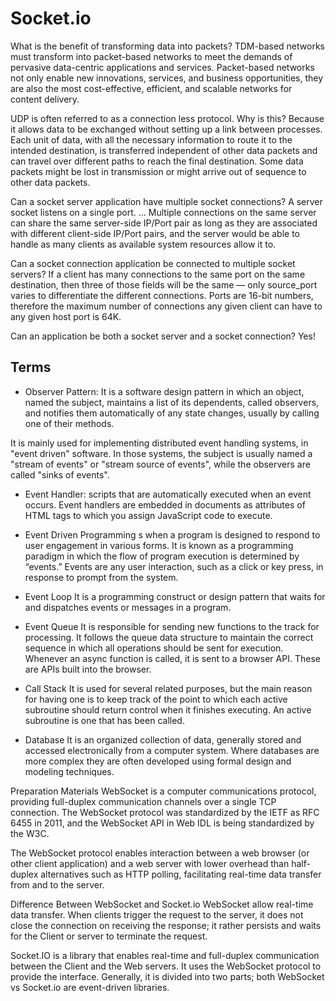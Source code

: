 # Socket.io

What is the benefit of transforming data into packets?
TDM-based networks must transform into packet-based networks to meet the demands of pervasive data-centric applications and services. Packet-based networks not only enable new innovations, services, and business opportunities, they are also the most cost-effective, efficient, and scalable networks for content delivery.

UDP is often referred to as a connection less protocol. Why is this?
Because it allows data to be exchanged without setting up a link between processes. Each unit of data, with all the necessary information to route it to the intended destination, is transferred independent of other data packets and can travel over different paths to reach the final destination. Some data packets might be lost in transmission or might arrive out of sequence to other data packets.

Can a socket server application have multiple socket connections?
A server socket listens on a single port. ... Multiple connections on the same server can share the same server-side IP/Port pair as long as they are associated with different client-side IP/Port pairs, and the server would be able to handle as many clients as available system resources allow it to.

Can a socket connection application be connected to multiple socket servers?
If a client has many connections to the same port on the same destination, then three of those fields will be the same — only source_port varies to differentiate the different connections. Ports are 16-bit numbers, therefore the maximum number of connections any given client can have to any given host port is 64K.

Can an application be both a socket server and a socket connection?
Yes!

## Terms

- Observer Pattern:
  It is a software design pattern in which an object, named the subject, maintains a list of its dependents, called observers, and notifies them automatically of any state changes, usually by calling one of their methods.

It is mainly used for implementing distributed event handling systems, in "event driven" software. In those systems, the subject is usually named a "stream of events" or "stream source of events", while the observers are called "sinks of events".

- Event Handler:
  scripts that are automatically executed when an event occurs. Event handlers are embedded in documents as attributes of HTML tags to which you assign JavaScript code to execute.

- Event Driven Programming
  s when a program is designed to respond to user engagement in various forms. It is known as a programming paradigm in which the flow of program execution is determined by “events.” Events are any user interaction, such as a click or key press, in response to prompt from the system.

- Event Loop
  It is a programming construct or design pattern that waits for and dispatches events or messages in a program.

- Event Queue
  It is responsible for sending new functions to the track for processing. It follows the queue data structure to maintain the correct sequence in which all operations should be sent for execution. Whenever an async function is called, it is sent to a browser API. These are APIs built into the browser.

- Call Stack
  It is used for several related purposes, but the main reason for having one is to keep track of the point to which each active subroutine should return control when it finishes executing. An active subroutine is one that has been called.

- Database
  It is an organized collection of data, generally stored and accessed electronically from a computer system. Where databases are more complex they are often developed using formal design and modeling techniques.

Preparation Materials
WebSocket is a computer communications protocol, providing full-duplex communication channels over a single TCP connection. The WebSocket protocol was standardized by the IETF as RFC 6455 in 2011, and the WebSocket API in Web IDL is being standardized by the W3C.

The WebSocket protocol enables interaction between a web browser (or other client application) and a web server with lower overhead than half-duplex alternatives such as HTTP polling, facilitating real-time data transfer from and to the server.

Difference Between WebSocket and Socket.io
WebSocket allow real-time data transfer. When clients trigger the request to the server, it does not close the connection on receiving the response; it rather persists and waits for the Client or server to terminate the request.

Socket.IO is a library that enables real-time and full-duplex communication between the Client and the Web servers. It uses the WebSocket protocol to provide the interface. Generally, it is divided into two parts; both WebSocket vs Socket.io are event-driven libraries.
